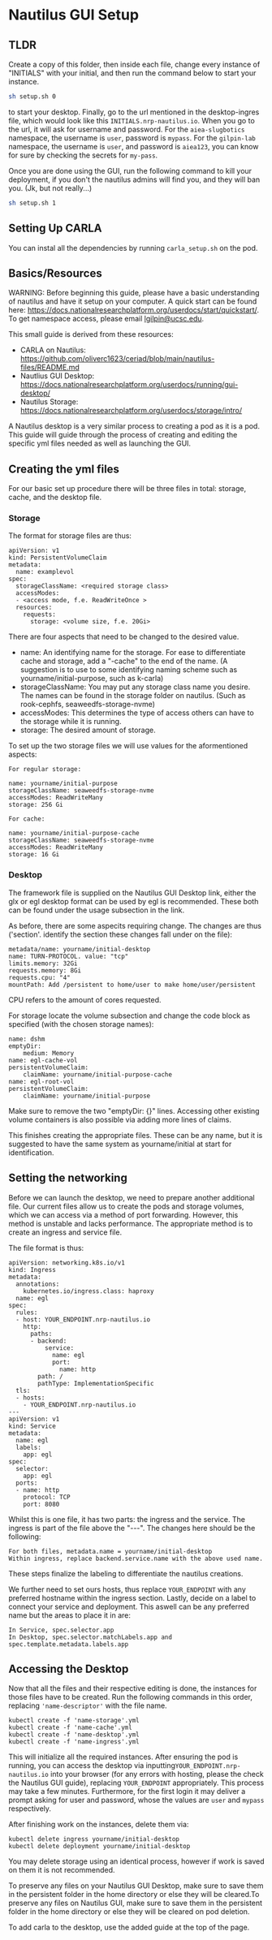 # Nautilus GUI Setup

## TLDR

Create a copy of this folder, then inside each file, change every instance of "INITIALS" with your initial, and then run the command below to start your instance.

```bash
sh setup.sh 0
```

to start your desktop. Finally, go to the url mentioned in the desktop-ingres file, which would look like this `INITIALS.nrp-nautilus.io`. When you go to the url, it will ask for username and password. For the `aiea-slugbotics` namespace, the username is `user`, password is `mypass`. For the `gilpin-lab` namespace, the username is `user`, and password is `aiea123`, you can know for sure by checking the secrets for `my-pass`. 

Once you are done using the GUI, run the following command to kill your deployment, if you don't the nautilus admins will find you, and they will ban you. (Jk, but not really...)

```bash
sh setup.sh 1
```

## Setting Up CARLA

You can instal all the dependencies by running `carla_setup.sh` on the pod.

## Basics/Resources

WARNING: Before beginning this guide, please have a basic understanding of nautilus and have it setup on your computer. A quick start can be found here: https://docs.nationalresearchplatform.org/userdocs/start/quickstart/. To get namespace access, please email lgilpin@ucsc.edu.

This small guide is derived from these resources:
- CARLA on Nautilus: https://github.com/oliverc1623/ceriad/blob/main/nautilus-files/README.md
- Nautlius GUI Desktop: https://docs.nationalresearchplatform.org/userdocs/running/gui-desktop/
- Nautilus Storage: https://docs.nationalresearchplatform.org/userdocs/storage/intro/

A Nautilus desktop is a very similar process to creating a pod as it is a pod. This guide will guide through the process of creating and editing the specific yml files needed as well as launching the GUI.

## Creating the yml files

For our basic set up procedure there will be three files in total: storage, cache, and the desktop file.

### Storage

The format for storage files are thus:
```
apiVersion: v1
kind: PersistentVolumeClaim
metadata:
  name: examplevol
spec:
  storageClassName: <required storage class>
  accessModes:
  - <access mode, f.e. ReadWriteOnce >
  resources:
    requests:
      storage: <volume size, f.e. 20Gi>
```
There are four aspects that need to be changed to the desired value.
- name: An identifying name for the storage. For ease to differentiate cache and storage, add a "-cache" to the end of the name. (A suggestion is to use to some identifying naming scheme such as yourname/initial-purpose, such as k-carla)
- storageClassName: You may put any storage class name you desire. The names can be found in the storage folder on nautilus. (Such as rook-cephfs, seaweedfs-storage-nvme)
- accessModes: This determines the type of access others can have to the storage while it is running. 
- storage: The desired amount of storage.

To set up the two storage files we will use values for the aformentioned aspects:

```
For regular storage:

name: yourname/initial-purpose
storageClassName: seaweedfs-storage-nvme
accessModes: ReadWriteMany
storage: 256 Gi

For cache:

name: yourname/initial-purpose-cache
storageClassName: seaweedfs-storage-nvme
accessModes: ReadWriteMany
storage: 16 Gi
```

### Desktop

The framework file is supplied on the Nautilus GUI Desktop link, either the glx or egl desktop format can be used by egl is recommended. These both can be found under the usage subsection in the link.

As before, there are some aspecits requiring change. The changes are thus ('section'. identify the section these changes fall under on the file):
```
metadata/name: yourname/initial-desktop
name: TURN-PROTOCOL. value: "tcp"
limits.memory: 32Gi
requests.memory: 8Gi
requests.cpu: "4"
mountPath: Add /persistent to home/user to make home/user/persistent
```
CPU refers to the amount of cores requested.

For storage locate the volume subsection and change the code block as specified (with the chosen storage names):
```
name: dshm
emptyDir:
    medium: Memory
name: egl-cache-vol
persistentVolumeClaim:
    claimName: yourname/initial-purpose-cache
name: egl-root-vol
persistentVolumeClaim:
    claimName: yourname/initial-purpose
```
Make sure to remove the two "emptyDir: {}" lines. Accessing other existing volume containers is also possible via adding more lines of claims.

This finishes creating the appropriate files. These can be any name, but it is suggested to have the same system as yourname/initial at start for identification.

## Setting the networking

Before we can launch the desktop, we need to prepare another additional file. Our current files allow us to create the pods and storage volumes, which we can access via a method of port forwarding. However, this method is unstable and lacks performance. The appropriate method is to create an ingress and service file.

The file format is thus:
```
apiVersion: networking.k8s.io/v1
kind: Ingress
metadata:
  annotations:
    kubernetes.io/ingress.class: haproxy
  name: egl
spec:
  rules:
  - host: YOUR_ENDPOINT.nrp-nautilus.io
    http:
      paths:
      - backend:
          service:
            name: egl
            port:
              name: http
        path: /
        pathType: ImplementationSpecific
  tls:
  - hosts:
    - YOUR_ENDPOINT.nrp-nautilus.io
---
apiVersion: v1
kind: Service
metadata:
  name: egl
  labels:
    app: egl
spec:
  selector:
    app: egl
  ports:
  - name: http
    protocol: TCP
    port: 8080
```

Whilst this is one file, it has two parts: the ingress and the service. The ingress is part of the file above the "---". The changes here should be the following:
```
For both files, metadata.name = yourname/initial-desktop
Within ingress, replace backend.service.name with the above used name.
```
These steps finalize the labeling to differentiate the nautilus creations. 

We further need to set ours hosts, thus replace ```YOUR_ENDPOINT``` with any preferred hostname within the ingress section. Lastly, decide on a label to connect your service and deployment. This aswell can be any preferred name but the areas to place it in are:
```
In Service, spec.selector.app
In Desktop, spec.selector.matchLabels.app and spec.template.metadata.labels.app
```

## Accessing the Desktop

Now that all the files and their respective editing is done, the instances for those files have to be created.
Run the following commands in this order, replacing ```'name-descriptor'``` with the file name.

```
kubectl create -f 'name-storage'.yml
kubectl create -f 'name-cache'.yml
kubectl create -f 'name-desktop'.yml
kubectl create -f 'name-ingress'.yml
```
This will initialize all the required instances. After ensuring the pod is running, you can access the desktop via inputting```YOUR_ENDPOINT.nrp-nautilus.io``` into your browser (for any errors with hosting, please the check the Nautilus GUI guide), replacing ```YOUR_ENDPOINT``` appropriately. This process may take a few minutes. Furthermore, for the first login it may deliver a prompt asking for user and password, whose the values are ```user``` and ```mypass``` respectively.

After finishing work on the instances, delete them via:
```
kubectl delete ingress yourname/initial-desktop
kubectl delete deployment yourname/initial-desktop
```
You may delete storage using an identical process, however if work is saved on them it is not recommended.

To preserve any files on your Nautilus GUI Desktop, make sure to save them in the persistent folder in the home directory or else they will be cleared.To preserve any files on Nautilus GUI, make sure to save them in the persistent folder in the home directory or else they will be cleared on pod deletion.

To add carla to the desktop, use the added guide at the top of the page.
